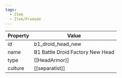 ```yaml
---
tags:
  - Item
  - Item/Premade
---
```


| Property | Value                            |
| -------- | -------------------------------- |
| id       | b1_droid_head_new                |
| name     | B1 Battle Droid Factory New Head |
| type     | [[HeadArmor]]                    |
| culture  | [[separatist]]                   |


